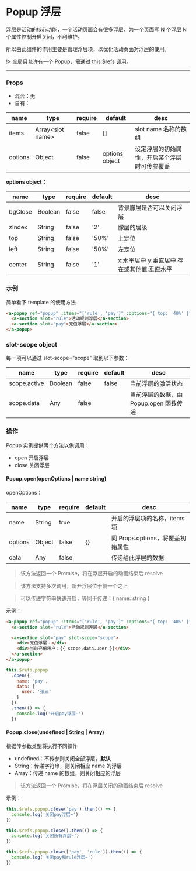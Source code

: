 # Popup 浮层

浮层是活动的核心功能，一个活动页面会有很多浮层，为一个页面写 N 个浮层 N 个属性控制开启关闭，不利维护。

所以由此组件的作用主要是管理浮层项，以优化活动页面对浮层的使用。

!> 全局只允许有一个 Popup，需通过 this.\$refs 调用。

---

### Props

- 混合：无
- 自有：

| name    | type               | require | default        | desc                                         |
| ------- | ------------------ | ------- | -------------- | -------------------------------------------- |
| items   | Array\<slot name\> | false   | []             | slot name 名称的数组                         |
| options | Object             | false   | options object | 设定浮层的初始属性，开启某个浮层时可传参覆盖 |

**options object：**

| name    | type    | require | default | desc                                        |
| ------- | ------- | ------- | ------- | ------------------------------------------- |
| bgClose | Boolean | false   | false   | 背景朦层是否可以关闭浮层                    |
| zIndex  | String  | false   | '2'     | 朦层的层级                                  |
| top     | String  | false   | '50%'   | 上定位                                      |
| left    | String  | false   | '50%'   | 左定位                                      |
| center  | String  | false   | '1'     | x:水平居中 y:垂直居中 存在或其他值:垂直水平 |

### 示例

简单看下 template 的使用方法

```html
<a-popup ref="popup" :items="['rule', 'pay']" :options="{ top: '40%' }">
  <a-section slot="rule">活动规则浮层</a-section>
  <a-section slot="pay">充值浮层</a-section>
</a-popup>
```

### slot-scope object

每一项可以通过 slot-scope="scope" 取到以下参数：

| name         | type    | require | default | desc                                   |
| ------------ | ------- | ------- | ------- | -------------------------------------- |
| scope.active | Boolean | false   | false   | 当前浮层的激活状态                     |
| scope.data   | Any     | false   |         | 当前浮层的数据，由 Popup.open 函数传递 |

### 操作

Popup 实例提供两个方法以供调用：

- open 开启浮层
- close 关闭浮层

#### Popup.open(openOptions | name string)

openOptions：

| name    | type   | require | default | desc                             |
| ------- | ------ | ------- | ------- | -------------------------------- |
| name    | String | true    |         | 开启的浮层项的名称，items 项     |
| options | Object | false   | {}      | 同 Props.options，将覆盖初始属性 |
| data    | Any    | false   |         | 传递给此浮层的数据               |

> 该方法返回一个 Promise，将在浮层开启的动画结束后 resolve

> 该方法支持多次调用，新开浮层位于前一个之上

> 可以传递字符串快速开启，等同于传递：{ name: string }

示例：

```html
<a-popup ref="popup" :items="['rule', 'pay']" :options="{ top: '40%' }">
  <a-section slot="rule">活动规则浮层</a-section>

  <a-section slot="pay" slot-scope="scope">
    <div>充值浮层：</div>
    <div>当前充值用户：{{ scope.data.user }}</div>
  </a-section>
</a-popup>
```

```js
this.$refs.popup
  .open({
    name: 'pay',
    data: {
      user: '张三'
    }
  })
  .then(() => {
    console.log('开启pay浮层~')
  })
```

#### Popup.close(undefined | String | Array)

根据传参数类型将执行不同操作

- undefined：不传参则关闭全部浮层，**默认**
- String：传递字符串，则关闭相应 name 的浮层
- Array：传递 name 的数组，则关闭相应的浮层

> 该方法返回一个 Promise，将在浮层关闭的动画结束后 resolve

示例：

```js
this.$refs.popup.close('pay').then(() => {
  console.log('关闭pay浮层~')
})

this.$refs.popup.close().then(() => {
  console.log('关闭所有浮层~')
})

this.$refs.popup.close(['pay', 'rule']).then(() => {
  console.log('关闭pay和rule浮层~')
})
```
